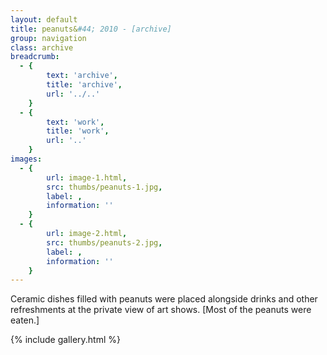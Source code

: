 ```yaml
---
layout: default
title: peanuts&#44; 2010 - [archive]
group: navigation
class: archive
breadcrumb:
  - {
  		text: 'archive',
  		title: 'archive',
  		url: '../..'
	}
  - {
  		text: 'work',
  		title: 'work',
  		url: '..'
	}
images:
  - {
		url: image-1.html, 
		src: thumbs/peanuts-1.jpg,
		label: ,
		information: ''
	}
  - {
		url: image-2.html, 
		src: thumbs/peanuts-2.jpg,
		label: ,
		information: ''
	}
---
```


Ceramic dishes filled with peanuts were placed alongside drinks and other refreshments at the private view of art shows. [Most of the peanuts were eaten.]

{% include gallery.html %}
